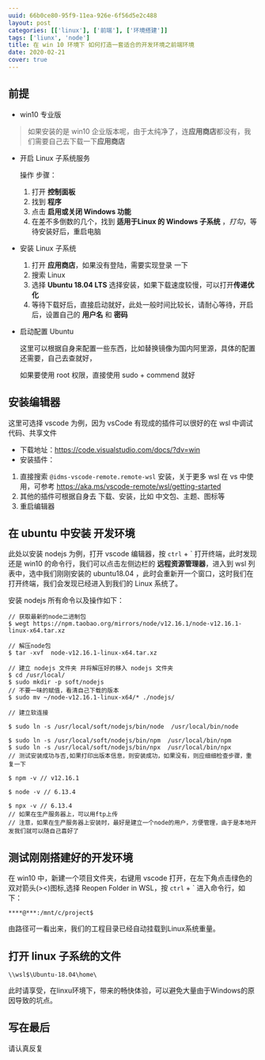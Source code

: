 ```yaml
---
uuid: 66b0ce80-95f9-11ea-926e-6f56d5e2c488
layout: post
categories: [['linux'], ['前端'], ['环境搭建']]
tags: ['liunx', 'node']
title: 在 win 10 环境下 如何打造一套适合的开发环境之前端环境
date: 2020-02-21
cover: true
---
```

## 前提
- win10 专业版 

> 如果安装的是 win10 企业版本呢，由于太纯净了，连**应用商店**都没有，我们需要自己去下载一下**应用商店**

- 开启 Linux 子系统服务

  操作 步骤：
    1. 打开 **控制面板**
    2. 找到 **程序**
    3. 点击 **启用或关闭 Windows 功能**
    4. 在差不多倒数的几个，找到 **适用于Linux 的 Windows 子系统** ，*打勾*，等待安装好后，重启电脑

- 安装 Linux 子系统

  1. 打开 **应用商店**，如果没有登陆，需要实现登录 一下
  2. 搜索 Linux 
  3. 选择 **Ubuntu 18.04 LTS** 选择安装，如果下载速度较慢，可以打开**传递优化**
  4. 等待下载好后，直接启动就好，此处一般时间比较长，请耐心等待，开启后，设置自己的 **用户名** 和 **密码**

- 启动配置 Ubuntu

  这里可以根据自身来配置一些东西，比如替换镜像为国内阿里源，具体的配置还需要，自己去查就好，
  
  如果要使用 root 权限，直接使用 sudo + commend 就好
  
## 安装编辑器

这里可选择 vscode 为例，因为 vsCode 有现成的插件可以很好的在 wsl 中调试代码、共享文件

<!-- more -->

- 下载地址：https://code.visualstudio.com/docs/?dv=win
- 安装插件：
1. 直接搜索 `@idms-vscode-remote.remote-wsl` 安装，关于更多 wsl 在 vs 中使用，可参考 https://aka.ms/vscode-remote/wsl/getting-started
2. 其他的插件可根据自身去 下载、安装，比如 中文包、主题、图标等
3. 重启编辑器


## 在 ubuntu 中安装 开发环境
此处以安装 nodejs 为例，打开 vscode 编辑器，按 `ctrl` + ` 打开终端，此时发现还是 win10 的命令行，我们可以点击左侧边栏的 **远程资源管理器**，进入到 wsl 列表中，选中我们刚刚安装的 ubuntu18.04 ，此时会重新开一个窗口，这时我们在 打开终端，我们会发现已经进入到我们的 Linux 系统了。

安装 nodejs 所有命令以及操作如下：

```shell
// 获取最新的node二进制包
$ wegt https://npm.taobao.org/mirrors/node/v12.16.1/node-v12.16.1-linux-x64.tar.xz

// 解压node包
$ tar -xvf  node-v12.16.1-linux-x64.tar.xz

// 建立 nodejs 文件夹 并将解压好的移入 nodejs 文件夹
$ cd /usr/local/
$ sudo mkdir -p soft/nodejs
// 不要一味的赋值，看清自己下载的版本
$ sudo mv ~/node-v12.16.1-linux-x64/* ./nodejs/

// 建立软连接

$ sudo ln -s /usr/local/soft/nodejs/bin/node  /usr/local/bin/node

$ sudo ln -s /usr/local/soft/nodejs/bin/npm  /usr/local/bin/npm 
$ sudo ln -s /usr/local/soft/nodejs/bin/npx  /usr/local/bin/npx
// 测试安装成功与否,如果打印出版本信息，则安装成功，如果没有，则应细细检查步骤，重复一下

$ npm -v // v12.16.1

$ node -v // 6.13.4

$ npx -v // 6.13.4
// 如果在生产服务器上，可以用ftp上传
// 注意，如果在生产服务器上安装时，最好是建立一个node的用户，方便管理，由于是本地开发我们就可以随自己喜好了

```

## 测试刚刚搭建好的开发环境

在 win10 中，新建一个项目文件夹，右键用 vscode 打开，在左下角点击绿色的双对箭头(><)图标,选择 Reopen Folder in WSL，按 `ctrl` + ` 进入命令行，如下：

```she
****@***:/mnt/c/project$ 
```

由路径可一看出来，我们的工程目录已经自动挂载到Linux系统重量。

## 打开 linux 子系统的文件
`\\wsl$\Ubuntu-18.04\home\`

此时请享受，在linxu环境下，带来的畅快体验，可以避免大量由于Windows的原因导致的坑点。

## 写在最后

请认真反复